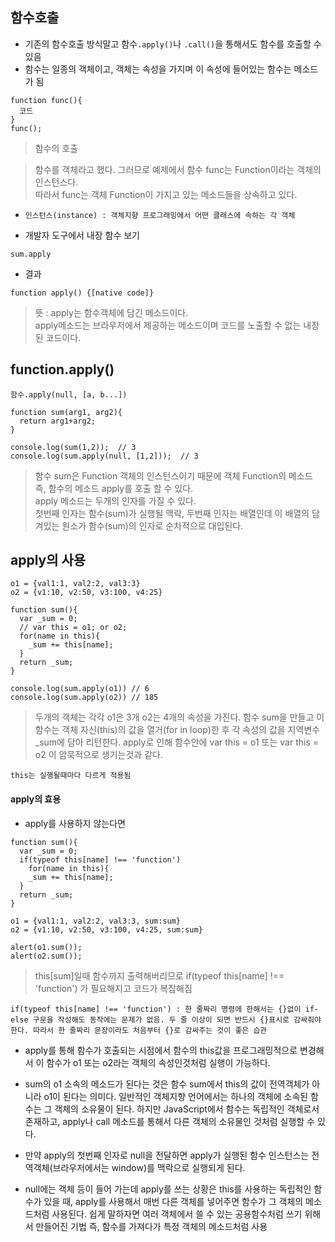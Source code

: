 ## 함수호출
- 기존의 함수호출 방식말고 함수`.apply()`나 `.call()`을 통해서도 함수를 호출할 수 있음
- 함수는 일종의 객체이고, 객체는 속성을 가지며 이 속성에 들어있는 함수는 메소드가 됨
```
function func(){
  코드
}
func();
```
> 함수의 호출

>함수를 객체라고 했다. 그러므로 예제에서 함수 func는 Function이라는 객체의 인스턴스다.<br/>따라서 func는 객체 Function이 가지고 있는 메소드들을 상속하고 있다.

- `인스턴스(instance) : 객체지향 프로그래밍에서 어떤 클래스에 속하는 각 객체`

- 개발자 도구에서 내장 함수 보기
```
sum.apply
```
- 결과
```
function apply() {[native code]}
```
> 뜻 : apply는 함수객체에 담긴 메소드이다.<br/>apply메소드는 브라우저에서 제공하는 메소드이며 코드를 노출할 수 없는 내장된 코드이다.

## function.apply()
```
함수.apply(null, [a, b...])
```
```
function sum(arg1, arg2){
  return arg1+arg2;
}

console.log(sum(1,2));  // 3
console.log(sum.apply(null, [1,2]));  // 3
```
> 함수 sum은 Function 객체의 인스턴스이기 때문에 객체 Function의 메소드 즉, 함수의 메소드 apply를 호출 할 수 있다.<br/>apply 메소드는 두개의 인자를 가질 수 있다.<br/>첫번째 인자는 함수(sum)가 실행될 맥락, 두번째 인자는 배열인데 이 배열의 담겨있는 원소가 함수(sum)의 인자로 순차적으로 대입된다.


## apply의 사용
```
o1 = {val1:1, val2:2, val3:3}
o2 = {v1:10, v2:50, v3:100, v4:25}

function sum(){
  var _sum = 0;
  // var this = o1; or o2;
  for(name in this){
    _sum += this[name];
  }
  return _sum;
}

console.log(sum.apply(o1)) // 6
console.log(sum.apply(o2)) // 185
```
> 두개의 객체는 각각 o1은 3개 o2는 4개의 속성을 가진다. 함수 sum을 만들고 이 함수는  객체 자신(this)의 값을 열거(for in loop)한 후 각 속성의 값을 지역변수 _sum에 담아 리턴한다. apply로 인해 함수안에 var this = o1 또는 var this = o2 이 암묵적으로 생기는것과 같다.

`this는 실행될때마다 다르게 적용됨`

#### apply의 효용
- apply를 사용하지 않는다면
```
function sum(){
  var _sum = 0;
  if(typeof this[name] !== 'function')
    for(name in this){
    _sum += this[name];
  }
  return _sum;
}

o1 = {val1:1, val2:2, val3:3, sum:sum}
o2 = {v1:10, v2:50, v3:100, v4:25, sum:sum}

alert(o1.sum());
alert(o2.sum());
```
> this[sum]일때 함수까지 출력해버리므로 if(typeof this[name] !== 'function') 가 필요해지고 코드가 복잡해짐

`if(typeof this[name] !== 'function') : 한 줄짜리 명령에 한해서는 {}없이 if-else 구문을 작성해도 동작에는 문제가 없음. 두 줄 이상이 되면 반드시 {}표시로 감싸줘야한다. 따라서 한 줄짜리 문장이라도 처음부터 {}로 감싸주는 것이 좋은 습관`

- apply를 통해 함수가 호출되는 시점에서 함수의 this값을 프로그래밍적으로 변경해서 이 함수가 o1 또는 o2라는 객체의 속성인것처럼 실행이 가능하다.

- sum의 o1 소속의 메소드가 된다는 것은 함수 sum에서 this의 값이 전역객체가 아니라 o1이 된다는 의미다. 일반적인 객체지향 언어에서는 하나의 객체에 소속된 함수는 그 객체의 소유물이 된다. 하지만 JavaScript에서 함수는 독립적인 객체로서 존재하고, apply나 call 메소드를 통해서 다른 객체의 소유물인 것처럼 실행할 수 있다.

- 만약 apply의 첫번째 인자로 null을 전달하면 apply가 실행된 함수 인스턴스는 전역객체(브라우저에서는 window)를 맥락으로 실행되게 된다.

- null에는 객체 등이 들어 가는데 apply를 쓰는 상황은 this를 사용하는 독립적인 함수가 있을 때, apply를 사용해서 매번 다른 객체를 넣어주면 함수가 그 객체의 메소드처럼 사용된다. 쉽게 말하자면 여러 객체에서 쓸 수 있는 공용함수처럼 쓰기 위해서 만들어진 기법 즉, 함수를 가져다가 특정 객체의 메소드처럼 사용
